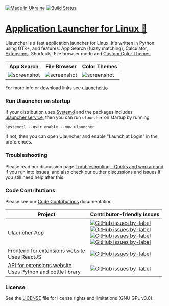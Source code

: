 [![Made in Ukraine](https://img.shields.io/badge/made_in-ukraine-ffd700.svg?labelColor=0057b7)](https://stand-with-ukraine.pp.ua)
[![Build Status](https://travis-ci.org/Ulauncher/Ulauncher.svg?branch=dev)](https://travis-ci.org/Ulauncher/Ulauncher)


[Application Launcher for Linux 🐧](https://ulauncher.io)
================================

Ulauncher is a fast application launcher for Linux. It's written in Python using GTK+, and features: App Search (fuzzy matching), Calculator, [Extensions](https://ext.ulauncher.io/), Shortcuts, File browser mode and [Custom Color Themes](https://docs.ulauncher.io/en/latest/themes/themes.html)

| App Search | File Browser | Color Themes |
---|---|---
|![screenshot](https://i.imgur.com/8FpJLGG.png?1)|![screenshot](https://i.imgur.com/wJvXSmP.png?1)|![screenshot](https://i.imgur.com/2a4GCW7.png?1)|

For more info or download links see [ulauncher.io](https://ulauncher.io)


### Run Ulauncher on startup

If your distribution uses [Systemd](https://www.freedesktop.org/wiki/Software/systemd/) and the packages includes [ulauncher.service](ulauncher.service), then you can run `ulauncher` on startup by running:

```
systemctl --user enable --now ulauncher
```

If not, then you can open Ulauncher and enable "Launch at Login" in the preferences.


### Troubleshooting

Please read our discussion page [Troubleshooting - Quirks and workaround](https://github.com/Ulauncher/Ulauncher/discussions/991) if you run into issues, and also check our outher discussions and issues if you still need help after this.

### Code Contributions

Please see our [Code Contributions](CONTRIBUTING.md) documentation.


| Project | Contributor-friendly Issues |
---|---
| Ulauncher App | [![GitHub issues by-label](https://img.shields.io/github/issues/Ulauncher/Ulauncher/contributor-friendly.svg?color=3cf014&label=All%20contributor-friendly&style=for-the-badge)](https://github.com/Ulauncher/Ulauncher/labels/contributor-friendly) <br> [![GitHub issues by-label](https://img.shields.io/github/issues/Ulauncher/Ulauncher/Python.svg?color=5319e7&label=Python&style=for-the-badge)](https://github.com/Ulauncher/Ulauncher/labels/Python) <br> [![GitHub issues by-label](https://img.shields.io/github/issues/Ulauncher/Ulauncher/VueJS.svg?color=a553cc&label=VueJS&style=for-the-badge)](https://github.com/Ulauncher/Ulauncher/labels/VueJS) <br> [![GitHub issues by-label](https://img.shields.io/github/issues/Ulauncher/Ulauncher/Linux.svg?color=0e035e&label=Linux&style=for-the-badge)](https://github.com/Ulauncher/Ulauncher/labels/Linux)|
| [Frontend for extensions website](https://github.com/Ulauncher/ext.ulauncher.io) <br> Uses ReactJS | [![GitHub issues by-label](https://img.shields.io/github/issues/Ulauncher/ext.ulauncher.io/contributor-friendly.svg?color=3cf014&label=contributor-friendly&style=for-the-badge)](https://github.com/Ulauncher/ext.ulauncher.io/labels/contributor-friendly)|
| [API for extensions website](https://github.com/Ulauncher/ext-api.ulauncher.io) <br> Uses Python and bottle library | [![GitHub issues by-label](https://img.shields.io/github/issues/Ulauncher/ext-api.ulauncher.io/contributor-friendly.svg?color=3cf014&label=contributor-friendly&style=for-the-badge)](https://github.com/Ulauncher/ext-api.ulauncher.io/labels/contributor-friendly)|

### License

See the [LICENSE](LICENSE) file for license rights and limitations (GNU GPL v3.0).
